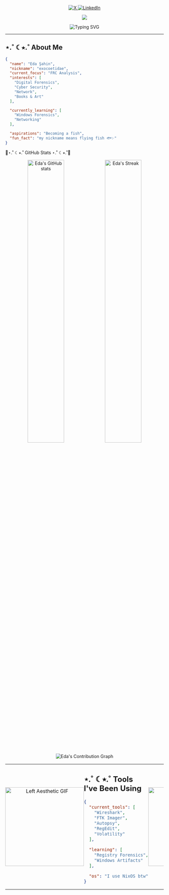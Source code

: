 <!-- Social Media Links -->
<p align="center">
  <a href="https://twitter.com/xid33n">
    <img src="https://img.shields.io/badge/X-000000?style=for-the-badge&logo=x&logoColor=white" alt="X"/>
  </a>
  
  <a href="https://linkedin.com/in/eda-şahin-a547a8295">
    <img src="https://img.shields.io/badge/LinkedIn-132278?style=for-the-badge&logo=linkedin&logoColor=white" alt="LinkedIn"/>
  </a>
</p>

<!-- Animated Header -->
<p align="center">
  <img src="https://capsule-render.vercel.app/api?type=waving&color=0:000000&height=200&section=header&text=Eda%20Şahin&fontSize=70&fontColor=ffffff&animation=fadeIn&fontAlignY=35&desc=Wannabe%20Frc%20Analyst%20|%20Nick:%20exocoetidae&descAlignY=55&descSize=20"/>
</p>
<!-- FRC Notes Animated -->
<p align="center"><img src="https://readme-typing-svg.herokuapp.com?font=Fira+Code&size=18&duration=3000&pause=1000&color=FFFFFF&center=true&vCenter=true&width=500&lines=Aspiring+FRC+Analyst;Diving+deep+into+digital+forensics;Passionate+about+cybersecurity;Always+investigating%2C+always+learning" alt="Typing SVG" />
</p>

---

## ⋆.˚ ☾⭒.˚ About Me
```json
{
  "name": "Eda Şahin",
  "nickname": "exocoetidae",
  "current_focus": "FRC Analysis",
  "interests": [
    "Digital Forensics",
    "Cyber Security", 
    "Network",
    "Books & Art"
  ],

  "currently_learning": [
    "Windows Forensics",
    "Networking"
  ],

  "aspirations": "Becoming a fish",
  "fun_fact": "my nickname means flying fish 🐟✨"
}

```
<table style="border-collapse: collapse; border: none; border-spacing: 0; width: 100%;">
  <tr>
    <!-- Sol GIF -->
    <td width="25%" align="center" valign="middle" style="border: none; padding: 0;">
      <img src="https://media1.tenor.com/m/J-HRG1Ks-k8AAAAd/zen-ichi.gif" width="250" alt="Left Aesthetic GIF"/>
    </td>
    <!-- Orta JSON -->
    <td width="50%" valign="middle" style="border: none; padding: 0;">
      <h2>⋆.˚ ☾⭒.˚ Tools I've Been Using</h2>

```json
{
  "current_tools": [
    "Wireshark",
    "FTK Imager",
    "Autopsy",
    "RegEdit",
    "Volatility"
  ],

  "learning": [
    "Registry Forensics",
    "Windows Artifacts"
  ],

  "os": "I use NixOS btw"
}

```
</td>

<!-- Sağ GIF -->
<td width="25%" align="center" valign="middle" style="border: none; padding: 0;">
  <img src="https://media1.tenor.com/m/9Q3mIF6E2n0AAAAC/art-trippy-art.gif" width="250" alt="Right Trippy GIF"/>
</td>

🪼⋆.˚ ☾⭒.˚ GitHub Stats ⋆.˚ ☾⭒.˚🪼
<p align="center"> <img src="https://github-readme-stats.vercel.app/api?username=EdaShn&show_icons=true&theme=tokyonight&hide_border=true&bg_color=00000000&title_color=ffffff&text_color=cccccc&icon_color=7aa2f7" width="48%" alt="Eda's GitHub stats"/> <img src="https://github-readme-streak-stats.herokuapp.com/?user=EdaShn&theme=tokyonight&hide_border=true&background=00000000&stroke=ffffff" width="48%" alt="Eda's Streak"/> </p> <p align="center"> <img src="https://github-readme-activity-graph.vercel.app/graph?username=EdaShn&bg_color=00000000&color=ffffff&line=7aa2f7&point=7aa2f7&area=true&hide_border=true" alt="Eda's Contribution Graph"/> </p>
